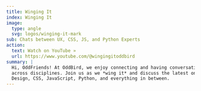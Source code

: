 ```yaml
---
title: Winging It
index: Winging It
image:
  type: angle
  svg: logos/winging-it-mark
sub: Chats between UX, CSS, JS, and Python Experts
action:
  text: Watch on YouTube »
  url: https://www.youtube.com/@wingingitoddbird
summary: |
  Hi, OddFriends! At OddBird, we enjoy connecting and having conversations
  across disciplines. Join us as we *wing it* and discuss the latest on UX
  Design, CSS, JavaScript, Python, and everything in between.
---
```

